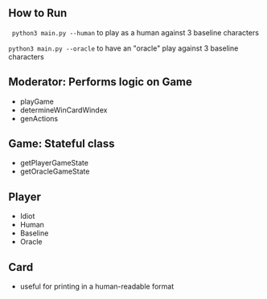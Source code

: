 ## How to Run
` python3 main.py --human` to play as a human against 3 baseline characters

`python3 main.py --oracle` to have an "oracle" play against 3 baseline characters
## Moderator: Performs logic on Game
- playGame
- determineWinCardWindex
- genActions
## Game: Stateful class
- getPlayerGameState
- getOracleGameState
## Player
- Idiot
- Human
- Baseline
- Oracle
## Card
- useful for printing in a human-readable format
